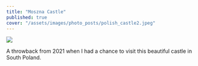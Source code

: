 ```yaml
---
title: "Moszna Castle"
published: true
cover: "/assets/images/photo_posts/polish_castle2.jpeg"
---
```

<div class="blog-posts">
    <img src="{{ cover }}" >
</div>

A throwback from 2021 when I had a chance to visit this beautiful castle in South Poland.